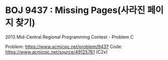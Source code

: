 # BOJ 9437 : Missing Pages(사라진 페이지 찾기)
2013 Mid-Central Regional Programming Contest - Problem C  
  
Problem: https://www.acmicpc.net/problem/9437
Code: https://www.acmicpc.net/source/49125761 (C2x)
